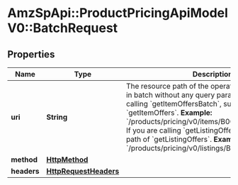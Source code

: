 # AmzSpApi::ProductPricingApiModelV0::BatchRequest

## Properties
Name | Type | Description | Notes
------------ | ------------- | ------------- | -------------
**uri** | **String** | The resource path of the operation you are calling in batch without any query parameters.  If you are calling &#x60;getItemOffersBatch&#x60;, supply the path of &#x60;getItemOffers&#x60;.  **Example:** &#x60;/products/pricing/v0/items/B000P6Q7MY/offers&#x60;  If you are calling &#x60;getListingOffersBatch&#x60;, supply the path of &#x60;getListingOffers&#x60;.  **Example:** &#x60;/products/pricing/v0/listings/B000P6Q7MY/offers&#x60; | 
**method** | [**HttpMethod**](HttpMethod.md) |  | 
**headers** | [**HttpRequestHeaders**](HttpRequestHeaders.md) |  | [optional] 

